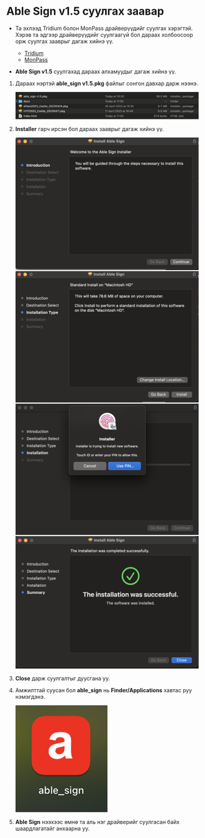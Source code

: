 # Able Sign v1.5 суулгах заавар

- Та эхлээд Tridium болон MonPass драйверүүдийг суулгах хэрэгтэй. Хэрэв та эдгээр драйверүүдийг суулгаагүй бол дараах холбоосоор орж суулгах зааврыг дагаж хийнэ үү.

  - [Tridium](tridium.md)
  - [MonPass](monpass.md)

- **Able Sign v1.5** суулгахад дараах алхамуудыг дагаж хийнэ үү.

1. Дараах нэртэй **able_sign v1.5.pkg** файлыг сонгон давхар дарж нээнэ.

    ![Able Sign](img/folder.png)

2. **Installer** гарч ирсэн бол дараах зааврыг дагаж хийнэ үү.

    ![Process 1](img/able_sign_install1.png)
    ![Process 2](img/able_sign_install2.png)
    ![Process 3](img/able_sign_install3.png)
    ![Process 4](img/able_sign_install4.png)

3. **Close** дарж суулгалтыг дуусгана уу.
4. Амжилттай суусан бол **able_sign** нь **Finder/Applications** хавтас руу нэмэгдэнэ.

    ![Process 5](img/able_sign_install5.png)

5. **Able Sign** нээхээс өмнө та аль нэг драйверийг суулгасан байх шаардлагатайг анхаарна уу.
